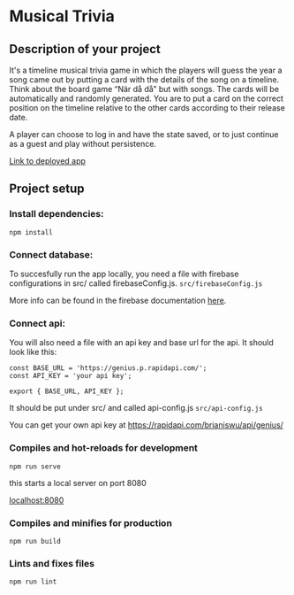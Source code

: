 # Musical Trivia

## Description of your project
It's a timeline musical trivia game in which the players will guess the year a song came out by putting a card with the details of the song on a timeline. 
Think about the board game “När då då” but with songs. The cards will be automatically and randomly generated. You are to put a card on the correct position on the timeline relative to the other cards according to their release date.  

A player can choose to log in and have the state saved, or to just continue as a guest and play without persistence. 

[Link to deployed app](https://musical-trivia-f379e.web.app/#/)

## Project setup

### Install dependencies:
```
npm install
```
### Connect database:

To succesfully run the app locally, you need a file with firebase configurations in src/ called firebaseConfig.js. `src/firebaseConfig.js` 

More info can be found in the firebase documentation [here](https://firebase.google.com/docs/web/learn-more?authuser=0&hl=en#config-object).

### Connect api:
You will also need a file with an api key and base url for the api.
It should look like this:
```
const BASE_URL = 'https://genius.p.rapidapi.com/';
const API_KEY = 'your api key';

export { BASE_URL, API_KEY };
```
It should be put under src/ and called api-config.js
`src/api-config.js`

You can get your own api key at https://rapidapi.com/brianiswu/api/genius/
### Compiles and hot-reloads for development
```
npm run serve
```
this starts a local server on port 8080 

[localhost:8080](localhost:8080)

### Compiles and minifies for production
```
npm run build
```
### Lints and fixes files
```
npm run lint
```